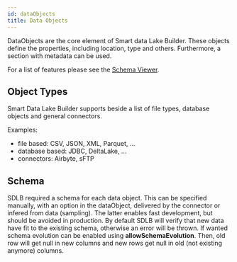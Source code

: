 ```yaml
---
id: dataObjects
title: Data Objects
---
```


DataObjects are the core element of Smart data Lake Builder. These objects define the properties, including location, type and others.
Furthermore, a section with metadata can be used. 

For a list of features please see the [Schema Viewer](http://smartdatalake.ch/json-schema-viewer/index.html).

## Object Types
Smart Data Lake Builder supports beside a list of file types, database objects and general connectors. 

Examples: 

* file based: CSV, JSON, XML, Parquet, ...
* database based: JDBC, DeltaLake, ...
* connectors: Airbyte, sFTP

## Schema
SDLB required a schema for each data object. This can be specified manually, with an option in the dataObject, delivered by the connector or infered from data (sampling). The latter enables fast development, but should be avoided in production. 
By default SDLB will verify that new data have fit to the existing schema, otherwise an error will be thrown. If wanted schema evolution can be enabled using **allowSchemaEvolution**. Then, old row will get null in new columns and new rows get null in old (not existing anymore) columns. 



<!-- TODO

## Partitions
including sparkRepartition

## HousekeepingMode
-->
